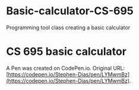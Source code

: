 # Basic-calculator-CS-695
Programming tool class creating a basic calculator



# CS 695 basic calculator

A Pen was created on CodePen.io. Original URL: [https://codepen.io/Stephen-Dias/pen/LYMwmBz](https://codepen.io/Stephen-Dias/pen/LYMwmBz).

